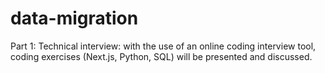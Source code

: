 # data-migration
Part 1: Technical interview: with the use of an online coding interview tool, coding exercises (Next.js, Python, SQL)  will be presented and discussed.
